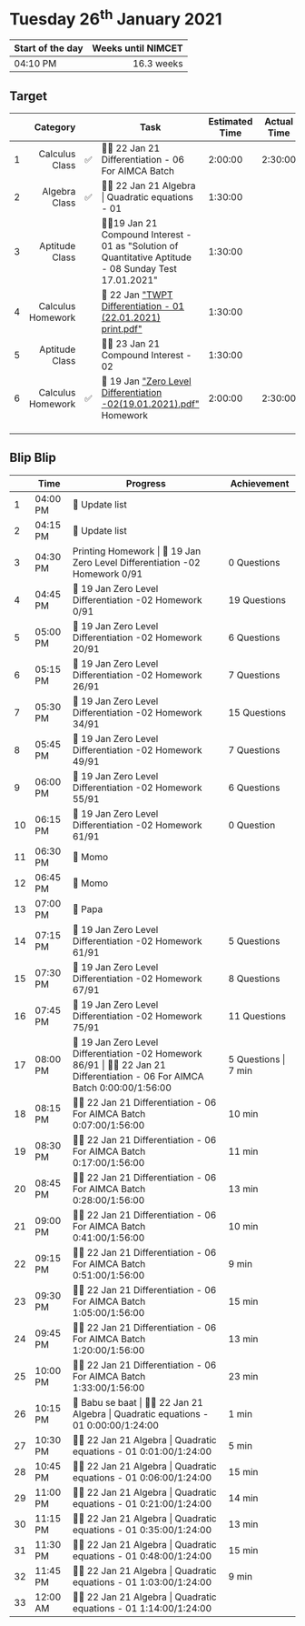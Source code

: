 # Tuesday 26<sup>th</sup> January 2021

| Start of the day | Weeks until NIMCET |
| ---------------- | -----------------: |
| 04:10 PM | 16.3 weeks |

## Target

|  |Category|      |Task| Estimated Time | Actual Time |
| - | -: | - | - | - | - |
| 1 | Calculus Class | ✅ | 👨‍🏫 22 Jan 21 Differentiation - 06  For AIMCA Batch | 2:00:00 | 2:30:00 |
| 2 | Algebra Class | ✅ | 👨‍🏫 22 Jan 21 Algebra \| Quadratic equations - 01 | 1:30:00 | |
| 3 | Aptitude Class | | 👨‍🏫19 Jan 21 Compound Interest - 01 as "Solution of Quantitative Aptitude - 08 Sunday Test  17.01.2021" | 1:30:00 | |
| 4 | Calculus Homework | | 📒 22 Jan ["TWPT Differentiation - 01 (22.01.2021) print.pdf"](https://live.impetusgurukul.com/?route=item/descriptivetest&file=aHR0cDovL3RyLWF0dGFjaG1lbnRzLnMzLWFwLXNvdXRoZWFzdC0xLmFtYXpvbmF3cy5jb20vQVMvMjIzZDMyL3F1ZS8wMjU4NDFhMTIxNzg1LVRXUFQgRGlmZmVyZW50aWF0aW9uIC0gMDEgKDIyLjAxLjIwMjEpIHByaW50LnBkZg==) | 1:30:00 | |
| 5 | Aptitude Class | | 👨‍🏫 23 Jan 21 Compound Interest - 02 | 1:30:00 | |
| 6 | Calculus Homework | ✅ | 📒 19 Jan ["Zero Level Differentiation -02(19.01.2021).pdf"](https://live.impetusgurukul.com/?route=item/descriptivetest&file=aHR0cDovL3RyLWF0dGFjaG1lbnRzLnMzLWFwLXNvdXRoZWFzdC0xLmFtYXpvbmF3cy5jb20vQVMvMjIzZDMyL3F1ZS8wMjU4MmFhYTY1YTk1LVplcm8gTGV2ZWwgRGlmZmVyZW50aWF0aW9uIC0wMigxOS4wMS4yMDIxKS5wZGY=) Homework | 2:00:00 | 2:30:00 |
|  |  | |  | | |
|  |  | |  | | |
|  |  | |  | | |

## Blip Blip

| |Time|Progress| Achievement   |
| - | - | - | - |
| 1 | 04:00 PM | 📃 Update list | |
| 2 | 04:15 PM | 📃 Update list | |
| 3 | 04:30 PM | Printing Homework \| 📒 19 Jan Zero Level Differentiation -02 Homework 0/91 | 0 Questions |
| 4 | 04:45 PM | 📒 19 Jan Zero Level Differentiation -02 Homework 0/91 | 19 Questions |
| 5 | 05:00 PM | 📒 19 Jan Zero Level Differentiation -02 Homework 20/91 | 6 Questions |
| 6 | 05:15 PM | 📒 19 Jan Zero Level Differentiation -02 Homework 26/91 | 7 Questions |
| 7 | 05:30 PM | 📒 19 Jan Zero Level Differentiation -02 Homework 34/91 | 15 Questions |
| 8 | 05:45 PM | 📒 19 Jan Zero Level Differentiation -02 Homework 49/91 | 7 Questions |
| 9 | 06:00 PM | 📒 19 Jan Zero Level Differentiation -02 Homework 55/91 | 6 Questions |
| 10 | 06:15 PM | 📒 19 Jan Zero Level Differentiation -02 Homework 61/91 | 0 Question |
| 11 | 06:30 PM | 🥟 Momo | |
| 12 | 06:45 PM | 🥟 Momo | |
| 13 | 07:00 PM | 👨 Papa | |
| 14 | 07:15 PM | 📒 19 Jan Zero Level Differentiation -02 Homework 61/91 | 5 Questions |
| 15 | 07:30 PM | 📒 19 Jan Zero Level Differentiation -02 Homework 67/91 | 8 Questions |
| 16 | 07:45 PM | 📒 19 Jan Zero Level Differentiation -02 Homework 75/91 | 11 Questions |
| 17 | 08:00 PM | 📒 19 Jan Zero Level Differentiation -02 Homework 86/91 \| 👨‍🏫 22 Jan 21 Differentiation - 06  For AIMCA Batch 0:00:00/1:56:00 | 5 Questions \| 7 min |
| 18 | 08:15 PM | 👨‍🏫 22 Jan 21 Differentiation - 06  For AIMCA Batch 0:07:00/1:56:00 | 10 min |
| 19 | 08:30 PM | 👨‍🏫 22 Jan 21 Differentiation - 06  For AIMCA Batch 0:17:00/1:56:00 | 11 min |
| 20 | 08:45 PM | 👨‍🏫 22 Jan 21 Differentiation - 06  For AIMCA Batch 0:28:00/1:56:00 | 13 min |
| 21 | 09:00 PM | 👨‍🏫 22 Jan 21 Differentiation - 06  For AIMCA Batch 0:41:00/1:56:00 | 10 min |
| 22 | 09:15 PM | 👨‍🏫 22 Jan 21 Differentiation - 06  For AIMCA Batch 0:51:00/1:56:00 | 9 min |
| 23 | 09:30 PM | 👨‍🏫 22 Jan 21 Differentiation - 06  For AIMCA Batch 1:05:00/1:56:00 | 15 min |
| 24 | 09:45 PM | 👨‍🏫 22 Jan 21 Differentiation - 06  For AIMCA Batch 1:20:00/1:56:00 | 13 min |
| 25 | 10:00 PM | 👨‍🏫 22 Jan 21 Differentiation - 06  For AIMCA Batch 1:33:00/1:56:00 | 23 min |
| 26 | 10:15 PM | 💛 Babu se baat \| 👨‍🏫 22 Jan 21 Algebra \| Quadratic equations - 01 0:00:00/1:24:00 | 1 min |
| 27 | 10:30 PM | 👨‍🏫 22 Jan 21 Algebra \| Quadratic equations - 01 0:01:00/1:24:00 | 5 min |
| 28 | 10:45 PM | 👨‍🏫 22 Jan 21 Algebra \| Quadratic equations - 01 0:06:00/1:24:00 | 15 min |
| 29 | 11:00 PM | 👨‍🏫 22 Jan 21 Algebra \| Quadratic equations - 01 0:21:00/1:24:00 | 14 min |
| 30 | 11:15 PM | 👨‍🏫 22 Jan 21 Algebra \| Quadratic equations - 01 0:35:00/1:24:00 | 13 min |
| 31 | 11:30 PM | 👨‍🏫 22 Jan 21 Algebra \| Quadratic equations - 01 0:48:00/1:24:00 | 15 min |
| 32 | 11:45 PM | 👨‍🏫 22 Jan 21 Algebra \| Quadratic equations - 01 1:03:00/1:24:00 | 9 min |
| 33 | 12:00 AM | 👨‍🏫 22 Jan 21 Algebra \| Quadratic equations - 01 1:14:00/1:24:00 | |

